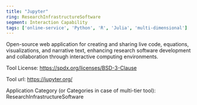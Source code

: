 ```yaml
---
title: "Jupyter"
ring: ResearchInfrastructureSoftware
segment: Interaction Capability
tags: ['online-service', 'Python', 'R', 'Julia', 'multi-dimensional']
---
```

Open-source web application for creating and sharing live code, equations, visualizations, and narrative text, enhancing research software development and collaboration through interactive computing environments.

Tool License: https://spdx.org/licenses/BSD-3-Clause

Tool url: https://jupyter.org/

Application Category (or Categories in case of multi-tier tool): ResearchInfrastructureSoftware

